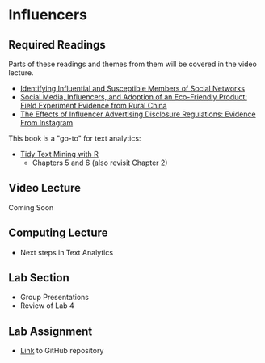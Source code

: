 # Influencers

## Required Readings

Parts of these readings and themes from them will be covered in the video lecture.

* [Identifying Influential and Susceptible Members of Social Networks][aral]
* [Social Media, Influencers, and Adoption of an Eco-Friendly Product: Field Experiment Evidence from Rural China][zhang]
* [The Effects of Influencer Advertising Disclosure Regulations: Evidence From Instagram][ershov]

This book is a "go-to" for text analytics:

* [Tidy Text Mining with R][tidytext]
    * Chapters 5 and 6 (also revisit Chapter 2)

## Video Lecture

Coming Soon

<!-- * [Slides][lecture-slides-05]
* Videos as a [playlist](https://www.youtube.com/playlist?list=PL9QkA7C7GRGXTPHyyUtAsN7d9bEHx1pYL) -->

## Computing Lecture

* Next steps in Text Analytics

## Lab Section

* Group Presentations
* Review of Lab 4

## Lab Assignment

* [Link][lab-05] to GitHub repository 
<!-- * [Partial Solutions][lab-05-s] -->

[aral]: https://static1.squarespace.com/static/5e680023bf798b61525c7831/t/5ed0fc2daa179d0d0a3bf5ed/1590754350409/identifying-influential-and-susceptible-members-of-social-networks.pdf
[zhang]: https://journals.sagepub.com/doi/pdf/10.1177/0022242920985784
[ershov]: https://www.dropbox.com/s/c6qn4us6gugwqqi/Influencers_ACM_EC_Website.pdf?dl=0
[tidytext]: https://www.tidytextmining.com/

[lab-05]: https://github.com/tisem-digital-marketing/smwa-lab-05
[lab-05-s]: ../assets/labs/lab-05_solution.pdf
[lecture-slides-05]: ../assets/lectures/week-05/week-05-slides.pdf
